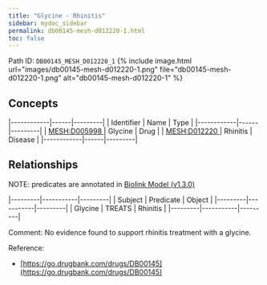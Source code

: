 ```yaml
---
title: "Glycine - Rhinitis"
sidebar: mydoc_sidebar
permalink: db00145-mesh-d012220-1.html
toc: false 
---
```



Path ID: `DB00145_MESH_D012220_1`
{% include image.html url="images/db00145-mesh-d012220-1.png" file="db00145-mesh-d012220-1.png" alt="db00145-mesh-d012220-1" %}

## Concepts

|------------|------|---------|
| Identifier | Name | Type    |
|------------|------|---------|
| <a href="https://identifiers.org/MESH:D005998">MESH:D005998 </a> | Glycine | Drug |
| <a href="https://identifiers.org/MESH:D012220">MESH:D012220 </a> | Rhinitis | Disease |
|------------|------|---------|

## Relationships


NOTE: predicates are annotated in <a href="https://github.com/biolink/biolink-model/releases/tag/v1.3.0">Biolink Model (v1.3.0)</a>

|---------|-----------|---------|
| Subject | Predicate | Object  |
|---------|-----------|---------|
| Glycine | TREATS | Rhinitis |
|---------|-----------|---------|

Comment: No evidence found to support rhinitis treatment with a glycine.

Reference: 
  - [https://go.drugbank.com/drugs/DB00145](https://go.drugbank.com/drugs/DB00145)
